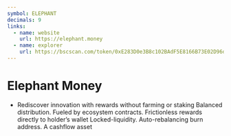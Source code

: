 ```yaml
---
symbol: ELEPHANT
decimals: 9
links:
  - name: website
    url: https://elephant.money
  - name: explorer
    url: https://bscscan.com/token/0xE283D0e3B8c102BAdF5E8166B73E02D96d92F688
---
```


# Elephant Money

- Rediscover innovation with rewards without farming or staking Balanced distribution. Fueled by ecosystem contracts. Frictionless rewards directly to holder’s wallet Locked-liquidity. Auto-rebalancing burn address. A cashflow asset
